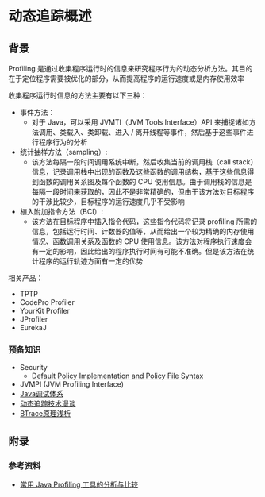 # 动态追踪概述

## 背景

Profiling 是通过收集程序运行时的信息来研究程序行为的动态分析方法。其目的在于定位程序需要被优化的部分，从而提高程序的运行速度或是内存使用效率

收集程序运行时信息的方法主要有以下三种：

- 事件方法：
    - 对于 Java，可以采用 JVMTI（JVM Tools Interface）API 来捕捉诸如方法调用、类载入、类卸载、进入 / 离开线程等事件，然后基于这些事件进行程序行为的分析
- 统计抽样方法（sampling）: 
    - 该方法每隔一段时间调用系统中断，然后收集当前的调用栈（call stack）信息，记录调用栈中出现的函数及这些函数的调用结构，基于这些信息得到函数的调用关系图及每个函数的 CPU 使用信息。由于调用栈的信息是每隔一段时间来获取的，因此不是非常精确的，但由于该方法对目标程序的干涉比较少，目标程序的运行速度几乎不受影响
- 植入附加指令方法（BCI）: 
    - 该方法在目标程序中插入指令代码，这些指令代码将记录 profiling 所需的信息，包括运行时间、计数器的值等，从而给出一个较为精确的内存使用情况、函数调用关系及函数的 CPU 使用信息。该方法对程序执行速度会有一定的影响，因此给出的程序执行时间有可能不准确。但是该方法在统计程序的运行轨迹方面有一定的优势

相关产品：

- TPTP
- CodePro Profiler
- YourKit Profiler
- JProfiler
- EurekaJ

### 预备知识

- Security
    - [Default Policy Implementation and Policy File Syntax](https://docs.oracle.com/javase/8/docs/technotes/guides/security/PolicyFiles.html)
- JVMPI (JVM Profiling Interface)
- [Java调试体系](https://www.ibm.com/developerworks/cn/views/java/libraryview.jsp?search_by=%E6%B7%B1%E5%85%A5+Java+%E8%B0%83%E8%AF%95%E4%BD%93%E7%B3%BB)
- [动态追踪技术漫谈](https://openresty.org/posts/dynamic-tracing/)
- [BTrace原理浅析](http://www.rowkey.me/blog/2016/09/20/btrace/)

## 附录

### 参考资料

- [常用 Java Profiling 工具的分析与比较](https://www.ibm.com/developerworks/cn/java/j-lo-profiling/index.html)